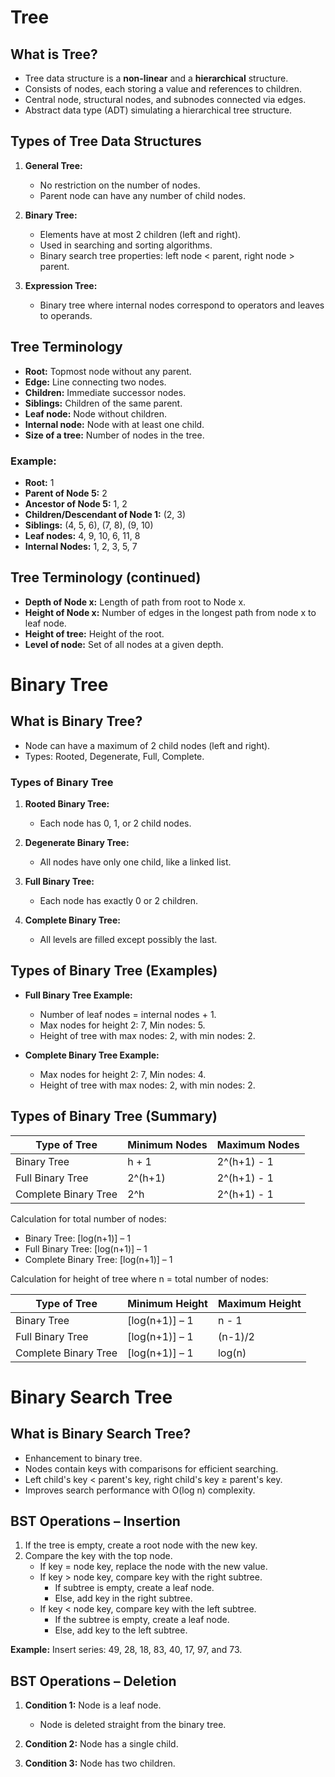 # Tree

## What is Tree?

- Tree data structure is a **non-linear** and a **hierarchical** structure.
- Consists of nodes, each storing a value and references to children.
- Central node, structural nodes, and subnodes connected via edges.
- Abstract data type (ADT) simulating a hierarchical tree structure.

## Types of Tree Data Structures

1. **General Tree:**
   - No restriction on the number of nodes.
   - Parent node can have any number of child nodes.

2. **Binary Tree:**
   - Elements have at most 2 children (left and right).
   - Used in searching and sorting algorithms.
   - Binary search tree properties: left node < parent, right node > parent.
  
3. **Expression Tree:**
   - Binary tree where internal nodes correspond to operators and leaves to operands.

## Tree Terminology

- **Root:** Topmost node without any parent.
- **Edge:** Line connecting two nodes.
- **Children:** Immediate successor nodes.
- **Siblings:** Children of the same parent.
- **Leaf node:** Node without children.
- **Internal node:** Node with at least one child.
- **Size of a tree:** Number of nodes in the tree.

### Example:
- **Root:** 1
- **Parent of Node 5:** 2
- **Ancestor of Node 5:** 1, 2
- **Children/Descendant of Node 1:** (2, 3)
- **Siblings:** (4, 5, 6), (7, 8), (9, 10)
- **Leaf nodes:** 4, 9, 10, 6, 11, 8
- **Internal Nodes:** 1, 2, 3, 5, 7

## Tree Terminology (continued)

- **Depth of Node x:** Length of path from root to Node x.
- **Height of Node x:** Number of edges in the longest path from node x to leaf node.
- **Height of tree:** Height of the root.
- **Level of node:** Set of all nodes at a given depth.

# Binary Tree

## What is Binary Tree?

- Node can have a maximum of 2 child nodes (left and right).
- Types: Rooted, Degenerate, Full, Complete.

### Types of Binary Tree

1. **Rooted Binary Tree:**
   - Each node has 0, 1, or 2 child nodes.

2. **Degenerate Binary Tree:**
   - All nodes have only one child, like a linked list.

3. **Full Binary Tree:**
   - Each node has exactly 0 or 2 children.

4. **Complete Binary Tree:**
   - All levels are filled except possibly the last.

## Types of Binary Tree (Examples)

- **Full Binary Tree Example:** 
   - Number of leaf nodes = internal nodes + 1.
   - Max nodes for height 2: 7, Min nodes: 5.
   - Height of tree with max nodes: 2, with min nodes: 2.

- **Complete Binary Tree Example:**
   - Max nodes for height 2: 7, Min nodes: 4.
   - Height of tree with max nodes: 2, with min nodes: 2.

## Types of Binary Tree (Summary)

| Type of Tree          | Minimum Nodes | Maximum Nodes     |
|-----------------------|---------------|-------------------|
| Binary Tree           | h + 1         | 2^(h+1) - 1       |
| Full Binary Tree      | 2^(h+1)        | 2^(h+1) - 1       |
| Complete Binary Tree  | 2^h           | 2^(h+1) - 1       |

Calculation for total number of nodes:

- Binary Tree: [log(n+1)] – 1
- Full Binary Tree: [log(n+1)] – 1
- Complete Binary Tree: [log(n+1)] – 1

Calculation for height of tree where n = total number of nodes:

| Type of Tree          | Minimum Height | Maximum Height    |
|-----------------------|-----------------|-------------------|
| Binary Tree           | [log(n+1)] – 1  | n - 1             |
| Full Binary Tree      | [log(n+1)] – 1  | (n-1)/2           |
| Complete Binary Tree  | [log(n+1)] – 1  | log(n)            |

# Binary Search Tree

## What is Binary Search Tree?

- Enhancement to binary tree.
- Nodes contain keys with comparisons for efficient searching.
- Left child's key < parent's key, right child's key ≥ parent's key.
- Improves search performance with O(log n) complexity.

## BST Operations – Insertion

1. If the tree is empty, create a root node with the new key.
2. Compare the key with the top node.
   - If key = node key, replace the node with the new value.
   - If key > node key, compare key with the right subtree.
      - If subtree is empty, create a leaf node.
      - Else, add key in the right subtree.
   - If key < node key, compare key with the left subtree.
      - If the subtree is empty, create a leaf node.
      - Else, add key to the left subtree.

**Example:**
Insert series: 49, 28, 18, 83, 40, 17, 97, and 73.

## BST Operations – Deletion

1. **Condition 1:** Node is a leaf node.
   - Node is deleted straight from the binary tree.

2. **Condition 2:** Node has a single child.

3. **Condition 3:** Node has two children.

